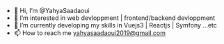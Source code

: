 - 👋 Hi, I’m @YahyaSaadaoui
- 👀 I’m interested in web devloppment | frontend/backend devloppment
- 🌱 I’m currently developing my skills in Vuejs3 | Reactjs | Symfony ...etc
- 📫 How to reach me yahyasaadaoui2019@gmail.com

<!---
YahyaSaadaoui/YahyaSaadaoui is a ✨ special ✨ repository because its `README.md` (this file) appears on your GitHub profile.
You can click the Preview link to take a look at your changes.
--->
